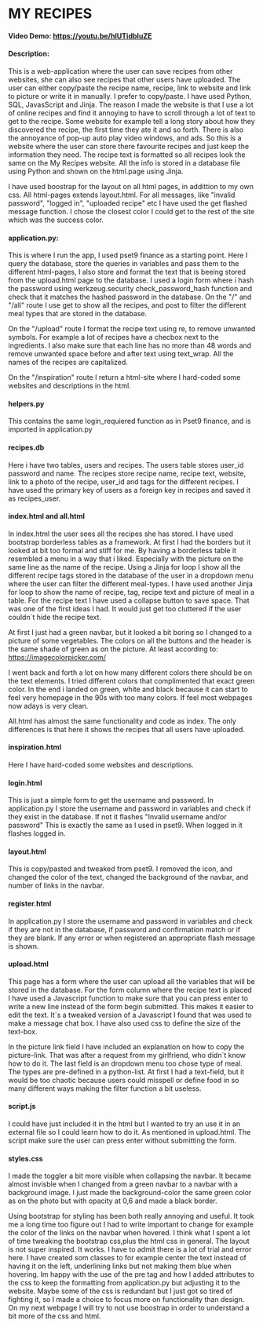 # MY RECIPES

#### Video Demo:  <https://youtu.be/hlUTidbIuZE>

#### Description:
This is a web-application where the user can save recipes from other websites, she can also see recipes that other users have uploaded.
The user can either copy/paste the recipe name, recipe, link to website and link to picture or write it in manually. I prefer to copy/paste.
I have used Python, SQL, JavasScript and Jinja.
The reason I made the website is that I use a lot of online recipes and find it annoying to have to scroll through a lot of text to get to the recipe.
Some website for example tell a long story about how they discovered the recipe, the first time they ate it and so forth.
There is also the annoyance of pop-up auto play video windows, and ads.
So this is a website where the user can store there favourite recipes and just keep the information they need.
The recipe text is formatted so all recipes look the same on the My Recipes website.
All the info is stored in a database file using Python and shown on the html.page using Jinja.

I have used boostrap for the layout on all html pages, in addittion to my own css.
All html-pages extends layout.html.
For all messages, like "invalid password", "logged in", "uploaded recipe" etc I have used the get flashed message function.
I chose the closest color I could get to the rest of the site which was the success color.

#### application.py:
This is where I run the app, I used pset9 finance as a starting point.
Here I query the database, store the queries in variables and pass them to the different html-pages,
I also store and format the text that is beeing stored from the upload.html page to the database.
I used a login form where i hash the password using werkzeug.security check_password_hash function and check that it matches the hashed password in the database.
On the "/" and "/all" route I use get to show all the recipes, and post to filter the different meal types that are stored in the database.

On the "/upload" route I format the recipe text using re, to remove unwanted symbols. For example a lot of recipes have a checbox next to the ingredients.
I also make sure that each line has no more than 48 words and remove unwanted space before and after text using text_wrap.
All the names of the recipes are capitalized.

On the "/inspiration" route I return a html-site where I hard-coded some websites and descriptions in the html.

#### helpers.py
This contains the same login_requiered function as in Pset9 finance, and is imported in application.py

#### recipes.db

Here i have two tables, users and recipes. The users table stores user_id password and name.
The recipes store recipe name, recipe text, website, link to a photo of the recipe, user_id and tags for the different recipes.
I have used the primary key of users as a foreign key in recipes and saved it as recipes_user.

#### index.html and all.html

In index.html the user sees all the recipes she has stored.
I have used bootstrap borderless tables as a framework. At first I had the borders but it looked at bit too formal and stiff for me.
By having a borderless table it resembled a menu in a way that i liked. Especially with the picture on the same line as the name of the recipe.
Using a Jinja for loop I show all the different recipe tags stored in the database of the user in a dropdown menu where the user can filter the different meal-types.
I have used another Jinja for loop to show the name of recipe, tag, recipe text and picture of meal in a table.
For the recipe text I have used a collapse button to save space. That was one of the first ideas I had.
It would just get too cluttered if the user couldn`t hide the recipe text.

At first I just had a green navbar, but it looked a bit boring so I changed to a picture of some vegetables.
The colors on all the buttons and the header is the same shade of green as on the picture. At least according to: https://imagecolorpicker.com/

I went back and forth a lot on how many different colors there should be on the text elements. I tried different colors that complimented
that exact green color. In the end i landed on green, white and black because it can start to feel very homepage in the 90s with too many colors.
If feel most webpages now adays is very clean.

All.html has almost the same functionality and code as index. The only differences is that here it shows the recipes that all users have uploaded.

#### inspiration.html

Here I have hard-coded some websites and descriptions.

#### login.html

This is just a simple form to get the username and password.
In application.py I store the username and password in variables and check if they exist in the database.
If not it flashes "Invalid username and/or password"
This is exactly the same as I used in pset9.
When logged in it flashes logged in.

#### layout.html
This is copy/pasted and tweaked from pset9. I removed the icon, and changed the color of the text, changed the background of the navbar,
and number of links in the navbar.


#### register.html
In application.py I store the username and password in variables and check if they are not in the database,
if password and confirmation match or if they are blank.
If any error or when registered an appropriate flash message is shown.

#### upload.html
This page has a form where the user can upload all the variables that will be stored in the database.
For the form column where the recipe text is placed I have used a Javascript function to make sure that you can press enter to write a new line instead of the form begin submitted.
This makes it easier to edit the text. It`s a tweaked version of a Javascript I found that was used to make a message chat box.
I have also used css to define the size of the text-box.

In the picture link field I have included an explanation on how to copy the picture-link.
That was after a request from my girlfriend, who didn`t know how to do it.
The last field is an dropdown menu too chose type of meal.
The types are pre-defined in a python-list.
At first I had a text-field, but it would be too chaotic because users could misspell or define food in so many different ways making the filter function a bit useless.

#### script.js

I could have just included it in the html but I wanted to try an use it in an external file so I could learn how to do it.
As mentioned in upload.html. The script make sure the user can press enter without submitting the form.

#### styles.css

I made the toggler a bit more visible when collapsing the navbar.
It became almost invisble when I changed from a green navbar to a navbar with a background image.
I just made the background-color the same green color as on the photo but with opacity at 0,6 and made a black border.

Using bootstrap for styling has been both really annoying and useful. It took me a long time too figure out I had to write important to change for example
the color of the links on the navbar when hovered. I think what I spent a lot of time tweaking the bootstrap css,plus the html css in general.
The layout is not super inspired. It works. I have to admit there is a lot of trial and error here.
I have created som classes to for example center the text instead of having it on the left,
underlining links but not making them blue when hovering.
Im happy with the use of the pre tag and how I added attributes to the css to keep the formatting from application.py but adjusting it to the website.
Maybe some of the css is redundant but I just got so tired of fighting it, so I made a choice to focus more on functionality than design.
On my next webpage I will try to not use boostrap in order to understand a bit more of the css and html.

